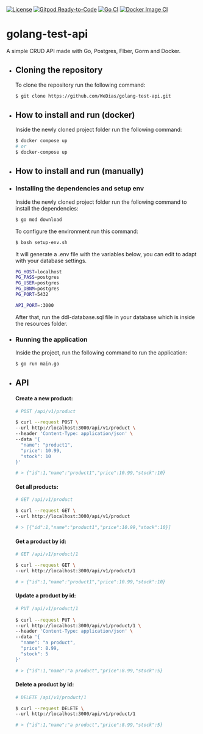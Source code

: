 [![License](http://img.shields.io/github/license/BureauTech/Cadastrol-Server)](https://github.com/WeDias/golang-test-api/blob/main/LICENSE)
[![Gitpod Ready-to-Code](https://img.shields.io/badge/Gitpod-Ready--to--Code-blue?logo=gitpod)](https://gitpod.io/#https://github.com/WeDias/golang-test-api/)
[![Go CI](https://github.com/WeDias/golang-test-api/actions/workflows/go.yml/badge.svg)](https://github.com/WeDias/golang-test-api/actions/workflows/go.yml)
[![Docker Image CI](https://github.com/WeDias/golang-test-api/actions/workflows/docker-image.yml/badge.svg)](https://github.com/WeDias/golang-test-api/actions/workflows/docker-image.yml)

# golang-test-api
  A simple CRUD API made with Go, Postgres, FIber, Gorm and Docker.

- ## Cloning the repository
  To clone the repository run the following command:
  ```bash
  $ git clone https://github.com/WeDias/golang-test-api.git
  ```
  
- ## How to install and run (docker)
  Inside the newly cloned project folder run the following command:
  ```bash
  $ docker compose up
  # or
  $ docker-compose up
  ```

- ## How to install and run (manually)

- ### Installing the dependencies and setup env
  Inside the newly cloned project folder run the following command to install the dependencies:
  ```bash
  $ go mod download
  ```
  To configure the environment run this command:
  ```bash
  $ bash setup-env.sh
  ```
  It will generate a .env file with the variables below, you can edit to adapt with your database settings.
  ```bash
  PG_HOST=localhost
  PG_PASS=postgres
  PG_USER=postgres
  PG_DBNM=postgres
  PG_PORT=5432
  
  API_PORT=:3000
  ```
  After that, run the ddl-database.sql file in your database which is inside the resources folder.

- ### Running the application
  Inside the project, run the following command to run the application:
  ```bash
  $ go run main.go
  ```

- ## API
  #### Create a new product:
  ```bash
  # POST /api/v1/product

  $ curl --request POST \
  --url http://localhost:3000/api/v1/product \
  --header 'Content-Type: application/json' \
  --data '{
	"name": "product1",
	"price": 10.99,
	"stock": 10
  }'

  # > {"id":1,"name":"product1","price":10.99,"stock":10}
  ```

  #### Get all products:
  ```bash
  # GET /api/v1/product

  $ curl --request GET \
  --url http://localhost:3000/api/v1/product

  # > [{"id":1,"name":"product1","price":10.99,"stock":10}]
  ```

  #### Get a product by id:
  ```bash
  # GET /api/v1/product/1

  $ curl --request GET \
  --url http://localhost:3000/api/v1/product/1

  # > {"id":1,"name":"product1","price":10.99,"stock":10}
  ```
  
  #### Update a product by id:
  ```bash
  # PUT /api/v1/product/1
 
  $ curl --request PUT \
  --url http://localhost:3000/api/v1/product/1 \
  --header 'Content-Type: application/json' \
  --data '{
	"name": "a product",
	"price": 8.99,
	"stock": 5
  }'

  # > {"id":1,"name":"a product","price":8.99,"stock":5}
  ```

  #### Delete a product by id:
  ```bash
  # DELETE /api/v1/product/1

  $ curl --request DELETE \
  --url http://localhost:3000/api/v1/product/1

  # > {"id":1,"name":"a product","price":8.99,"stock":5}
  ```
